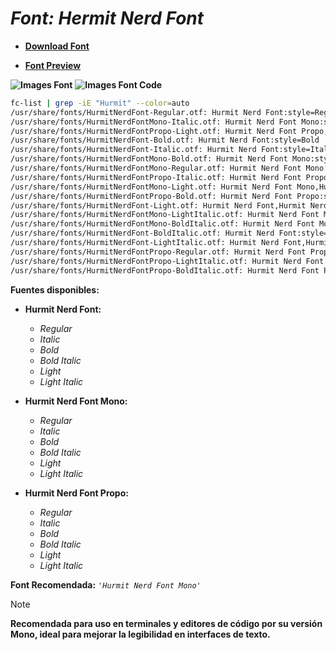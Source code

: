 <!-- Autor: Daniel Benjamin Perez Morales -->
<!-- GitHub: https://github.com/DanielBenjaminPerezMoralesDev13 -->
<!-- Gitlab: https://gitlab.com/DanielBenjaminPerezMoralesDev13 -->
<!-- Correo electrónico: danielperezdev@proton.me -->

# ***Font: Hermit Nerd Font***

- **[Download Font](https://github.com/ryanoasis/nerd-fonts/releases/download/v3.2.1/Hermit.zip "https://github.com/ryanoasis/nerd-fonts/releases/download/v3.2.1/Hermit.zip")**

- **[Font Preview](https://www.programmingfonts.org/#hermit "https://www.programmingfonts.org/#hermit")**

**![Images Font](../../Fonts/Hermit%20Nerd%20Font.png "Fonts/Hermit Nerd Font.png")**
**![Images Font Code](../../Font%20Images%20Code/Hermit%20Nerd%20Font%20Code.png "Font Images Code/Hermit Nerd Font Code.png")**

```bash
fc-list | grep -iE "Hurmit" --color=auto
/usr/share/fonts/HurmitNerdFont-Regular.otf: Hurmit Nerd Font:style=Regular
/usr/share/fonts/HurmitNerdFontMono-Italic.otf: Hurmit Nerd Font Mono:style=Italic
/usr/share/fonts/HurmitNerdFontPropo-Light.otf: Hurmit Nerd Font Propo,Hurmit Nerd Font Propo Light:style=Light,Regular
/usr/share/fonts/HurmitNerdFont-Bold.otf: Hurmit Nerd Font:style=Bold
/usr/share/fonts/HurmitNerdFont-Italic.otf: Hurmit Nerd Font:style=Italic
/usr/share/fonts/HurmitNerdFontMono-Bold.otf: Hurmit Nerd Font Mono:style=Bold
/usr/share/fonts/HurmitNerdFontMono-Regular.otf: Hurmit Nerd Font Mono:style=Regular
/usr/share/fonts/HurmitNerdFontPropo-Italic.otf: Hurmit Nerd Font Propo:style=Italic
/usr/share/fonts/HurmitNerdFontMono-Light.otf: Hurmit Nerd Font Mono,Hurmit Nerd Font Mono Light:style=Light,Regular
/usr/share/fonts/HurmitNerdFontPropo-Bold.otf: Hurmit Nerd Font Propo:style=Bold
/usr/share/fonts/HurmitNerdFont-Light.otf: Hurmit Nerd Font,Hurmit Nerd Font Light:style=Light,Regular
/usr/share/fonts/HurmitNerdFontMono-LightItalic.otf: Hurmit Nerd Font Mono,Hurmit Nerd Font Mono Light:style=Light Italic,Italic
/usr/share/fonts/HurmitNerdFontMono-BoldItalic.otf: Hurmit Nerd Font Mono:style=Bold Italic
/usr/share/fonts/HurmitNerdFont-BoldItalic.otf: Hurmit Nerd Font:style=Bold Italic
/usr/share/fonts/HurmitNerdFont-LightItalic.otf: Hurmit Nerd Font,Hurmit Nerd Font Light:style=Light Italic,Italic
/usr/share/fonts/HurmitNerdFontPropo-Regular.otf: Hurmit Nerd Font Propo:style=Regular
/usr/share/fonts/HurmitNerdFontPropo-LightItalic.otf: Hurmit Nerd Font Propo,Hurmit Nerd Font Propo Light:style=Light Italic,Italic
/usr/share/fonts/HurmitNerdFontPropo-BoldItalic.otf: Hurmit Nerd Font Propo:style=Bold Italic
```

**Fuentes disponibles:**

- **Hurmit Nerd Font:**
  - *Regular*
  - *Italic*
  - *Bold*
  - *Bold Italic*
  - *Light*
  - *Light Italic*

- **Hurmit Nerd Font Mono:**
  - *Regular*
  - *Italic*
  - *Bold*
  - *Bold Italic*
  - *Light*
  - *Light Italic*

- **Hurmit Nerd Font Propo:**
  - *Regular*
  - *Italic*
  - *Bold*
  - *Bold Italic*
  - *Light*
  - *Light Italic*

**Font Recomendada:** *`'Hurmit Nerd Font Mono'`*

> [!NOTE]
> **Recomendada para uso en terminales y editores de código por su versión Mono, ideal para mejorar la legibilidad en interfaces de texto.**
